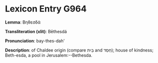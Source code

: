# Lexicon Entry G964

**Lemma**: Βηθεσδά

**Transliteration (xlit)**: Bēthesdá

**Pronunciation**: bay-thes-dah'

**Description**:
of Chaldee origin (compare בַּיִת and חֵסֵד); house of kindness; Beth-esda, a pool in Jerusalem:--Bethesda.
